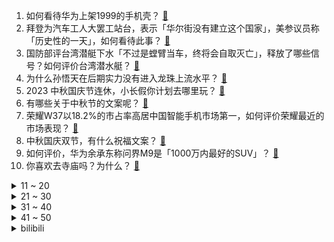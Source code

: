1. 如何看待华为上架1999的手机壳？ [:link:](https://www.zhihu.com/question/624018763)
2. 拜登为汽车工人大罢工站台，表示「华尔街没有建立这个国家」，美参议员称「历史性的一天」，如何看待此事？ [:link:](https://www.zhihu.com/question/624166009)
3. 国防部评台湾潜艇下水「不过是螳臂当车，终将会自取灭亡」，释放了哪些信号？如何评价台湾潜水艇？ [:link:](https://www.zhihu.com/question/624174823)
4. 为什么孙悟天在后期实力没有进入龙珠上流水平？ [:link:](https://www.zhihu.com/question/387882662)
5. 2023 中秋国庆节连休，小长假你计划去哪里玩？ [:link:](https://www.zhihu.com/question/621725147)
6. 有哪些关于中秋节的文案呢？ [:link:](https://www.zhihu.com/question/487609810)
7. 荣耀W37以18.2%的市占率高居中国智能手机市场第一，如何评价荣耀最近的市场表现？ [:link:](https://www.zhihu.com/question/623847906)
8. 中秋国庆双节，有什么祝福文案？ [:link:](https://www.zhihu.com/question/423686327)
9. 如何评价，华为余承东称问界M9是「1000万内最好的SUV」？ [:link:](https://www.zhihu.com/question/623688965)
10. 你喜欢去寺庙吗？为什么？ [:link:](https://www.zhihu.com/question/623690752)
<details>
<summary>11 ~ 20</summary>

11. 许家印因涉嫌违法犯罪，已被依法采取强制措施，这意味着什么？将产生哪些影响？ [:link:](https://www.zhihu.com/question/624204906)
12. 可以分享一张你最近在用的壁纸吗？ [:link:](https://www.zhihu.com/question/620465694)
13. 杭州亚运会围棋个人赛决赛柯洁不敌中国台北棋手许皓鋐，无缘冠军，如何评价这一盘棋？ [:link:](https://www.zhihu.com/question/624169007)
14. 英语好的人是怎样背单词的？ [:link:](https://www.zhihu.com/question/62360046)
15. C919 单笔最大订单落地，东航与商飞签署一百架 C919 购机协议，有何影响？哪些信息值得关注？ [:link:](https://www.zhihu.com/question/624173819)
16. 杭州亚运会《英雄联盟》项目主教练朱开采访称「作为主教练，我要承担一切」对此你有什么想说的？ [:link:](https://www.zhihu.com/question/624149079)
17. 我国首条时速 350 公里跨海高铁正式运营，福州厦门实现一小时生活圈，将给当地发展带来哪些影响？ [:link:](https://www.zhihu.com/question/624166039)
18. 如果生物再增加一个器官，应当加什么，加哪里？ [:link:](https://www.zhihu.com/question/623595456)
19. 贾跃亭造车 9 年投资约 219 亿元，仅交付 3 辆，公司股价一夜暴跌超 44%，哪些信息值得关注？ [:link:](https://www.zhihu.com/question/624136106)
20. 《哈利·波特》邓布利多饰演者迈克尔·甘本去世，享年 82 岁，你对他有什么深刻印象？ [:link:](https://www.zhihu.com/question/624202689)
</details>
<details>
<summary>21 ~ 30</summary>

21. 「表彰乌克兰纳粹老兵」事件愈演愈烈，加总理特鲁多道歉，此事件对其政治生涯造成哪些影响？ [:link:](https://www.zhihu.com/question/624149687)
22. 学法有什么好书推荐吗? [:link:](https://www.zhihu.com/question/621994137)
23. 拳皇和街霸最本质的区别是什么？ [:link:](https://www.zhihu.com/question/615809928)
24. “我突然留意到自己走神了”，这种“回过神”的注意转移既非主动又非被动，它的驱动机制和神经机制是什么？ [:link:](https://www.zhihu.com/question/610904836)
25. 《原神》4.1版本新角色那维莱特已出，如何评价那维莱特的强度，是否达到了你的预期？ [:link:](https://www.zhihu.com/question/624108825)
26. 最近一件让你感到快乐的事情是什么？是为什么快乐？ [:link:](https://www.zhihu.com/question/623691294)
27. 如何看待游戏IP在电商平台火爆出圈？互动娱乐化购物能否成为大势所趋？ [:link:](https://www.zhihu.com/question/624155426)
28. 台湾防务部门公布首艘「自造潜艇」，外交部回应「这不是外交问题」，如何评价该潜艇？ [:link:](https://www.zhihu.com/question/624167603)
29. 哪些淘宝好物可以帮助我们更好体验亚运的快乐？ [:link:](https://www.zhihu.com/question/624166591)
30. 中秋家宴，亲友喜聚。如何能让家宴更有「仪式感」，为此刻增添难忘的味道？ [:link:](https://www.zhihu.com/question/624190071)
</details>
<details>
<summary>31 ~ 40</summary>

31. 今年中秋，你想回家吗？什么是困扰你与家人沟通的话题？如果有个机会和父母认真谈谈，你会想聊点什么？ [:link:](https://www.zhihu.com/question/621492032)
32. 面试之前通常需要花多长时间准备，以及需要做哪些准备？ [:link:](https://www.zhihu.com/question/622555705)
33. 家装中有哪些有质感和个性的家居，可以完美地体现主人的品味和格调？ [:link:](https://www.zhihu.com/question/546772742)
34. 「逃过一劫」的 369 和喻文波在看杭州亚运会半决赛时会是什么心态？ [:link:](https://www.zhihu.com/question/624143081)
35. 十几年了，空调的进步在哪里？ [:link:](https://www.zhihu.com/question/340412012)
36. 9 月 28 日沪指窄幅震荡涨 0.1%，华为概念股集体走强，如何看待今日行情？持股过节还是持币？ [:link:](https://www.zhihu.com/question/624135098)
37. 「入职3天因公司氛围不好离职了」引发热议，你会因为工作氛围离职吗？薪资和工作氛围哪一个更重要？ [:link:](https://www.zhihu.com/question/622550064)
38. 每次回家过节都会被亲戚们质疑「上进心」，不能满足他们的期望和标准让我怀疑自己，如何缓解这类焦虑？ [:link:](https://www.zhihu.com/question/621684264)
39. 不入耳的开放式耳机是智商税还是黑科技？ [:link:](https://www.zhihu.com/question/624071072)
40. 电影《坚如磐石》中有哪些细思极恐的细节？ [:link:](https://www.zhihu.com/question/623725388)
</details>
<details>
<summary>41 ~ 50</summary>

41. 为何晴雯死之前叫了一夜娘而未叫宝玉？ [:link:](https://www.zhihu.com/question/23873240)
42. 假如你成了地球，你会干什么？ [:link:](https://www.zhihu.com/question/619307632)
43. 如何评价《乐队的夏天》第三季第八期？ [:link:](https://www.zhihu.com/question/624183382)
44. 漫画《电锯人》中蕾塞最后说的那句“电次，其实我也没上过学”是什么意思? [:link:](https://www.zhihu.com/question/475864552)
45. 你们的父母、亲戚是怎么看待你们穿汉服？ [:link:](https://www.zhihu.com/question/303513990)
46. 长期自行车骑行如何保持正确姿势来减少身体伤害？ [:link:](https://www.zhihu.com/question/622561760)
47. 不说地名，一道菜证明你的家乡是哪里？ [:link:](https://www.zhihu.com/question/623666043)
48. 如何看DOTA2 TI12 互动指南（勇士令X）更新？ [:link:](https://www.zhihu.com/question/624114476)
49. 大屏电视有哪些品牌推荐，创维电视 85A33Pro 和 90A5D 怎么样？ [:link:](https://www.zhihu.com/question/624144572)
50. 能分享一下你假期去过哪些「人从众」的热门景点或城市吗？ [:link:](https://www.zhihu.com/question/621725181)
</details><details>
<summary>bilibili</summary>

</details>